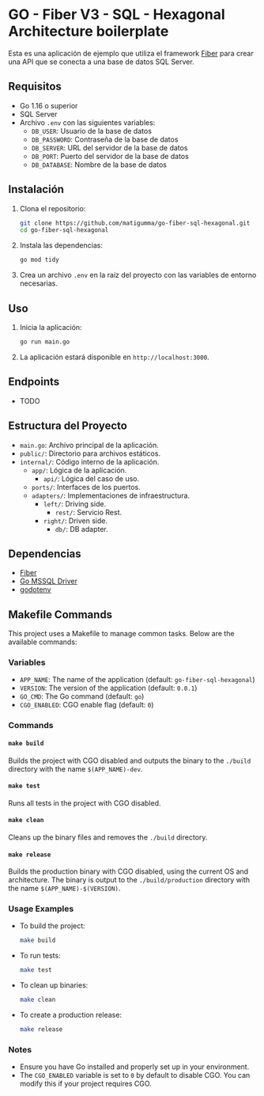 # GO - Fiber V3 - SQL - Hexagonal Architecture boilerplate

Esta es una aplicación de ejemplo que utiliza el framework [Fiber](https://gofiber.io/) para crear una API que se conecta a una base de datos SQL Server.

## Requisitos

- Go 1.16 o superior
- SQL Server
- Archivo `.env` con las siguientes variables:
  - `DB_USER`: Usuario de la base de datos
  - `DB_PASSWORD`: Contraseña de la base de datos
  - `DB_SERVER`: URL del servidor de la base de datos
  - `DB_PORT`: Puerto del servidor de la base de datos
  - `DB_DATABASE`: Nombre de la base de datos

## Instalación

1. Clona el repositorio:
    ```sh
    git clone https://github.com/matigumma/go-fiber-sql-hexagonal.git
    cd go-fiber-sql-hexagonal
    ```

2. Instala las dependencias:
    ```sh
    go mod tidy
    ```

3. Crea un archivo `.env` en la raíz del proyecto con las variables de entorno necesarias.

## Uso

1. Inicia la aplicación:
    ```sh
    go run main.go
    ```

2. La aplicación estará disponible en `http://localhost:3000`.

## Endpoints 
- TODO

## Estructura del Proyecto

- `main.go`: Archivo principal de la aplicación.
- `public/`: Directorio para archivos estáticos.
- `internal/`: Código interno de la aplicación.
  - `app/`: Lógica de la aplicación.
    - `api/`: Lógica del caso de uso.
  - `ports/`: Interfaces de los puertos.
  - `adapters/`: Implementaciones de infraestructura.
    - `left/`: Driving side.
      - `rest/`: Servicio Rest.
    - `right/`: Driven side.
      - `db/`: DB adapter.

## Dependencias

- [Fiber](https://gofiber.io/)
- [Go MSSQL Driver](https://github.com/denisenkom/go-mssqldb)
- [godotenv](https://github.com/joho/godotenv)

## Makefile Commands

This project uses a Makefile to manage common tasks. Below are the available commands:

### Variables
- `APP_NAME`: The name of the application (default: `go-fiber-sql-hexagonal`)
- `VERSION`: The version of the application (default: `0.0.1`)
- `GO_CMD`: The Go command (default: `go`)
- `CGO_ENABLED`: CGO enable flag (default: `0`)

### Commands

#### `make build`
Builds the project with CGO disabled and outputs the binary to the `./build` directory with the name `$(APP_NAME)-dev`.

#### `make test`
Runs all tests in the project with CGO disabled.

#### `make clean`
Cleans up the binary files and removes the `./build` directory.

#### `make release`
Builds the production binary with CGO disabled, using the current OS and architecture. The binary is output to the `./build/production` directory with the name `$(APP_NAME)-$(VERSION)`.

### Usage Examples

- To build the project:
  ```sh
  make build
  ```

- To run tests:
  ```sh
  make test
  ```

- To clean up binaries:
  ```sh
  make clean
  ```

- To create a production release:
  ```sh
  make release
  ```

### Notes
- Ensure you have Go installed and properly set up in your environment.
- The `CGO_ENABLED` variable is set to `0` by default to disable CGO. You can modify this if your project requires CGO.
